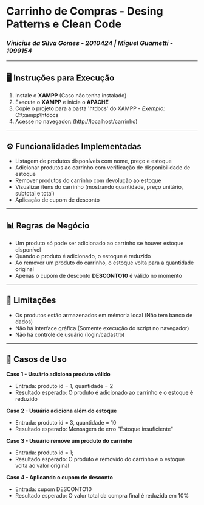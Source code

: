 # Carrinho de Compras - Desing Patterns e Clean Code
### *Vinicius da Silva Gomes - 2010424 | Miguel Guarnetti - 1999154*
----
## 🖥 Instruções para Execução
1. Instale o **XAMPP** (Caso não tenha instalado)
2. Execute o **XAMPP** e inicie o **APACHE**
3. Copie o projeto para a pasta 'htdocs' do XAMPP - *Exemplo:* C:\xampp\htdocs
4. Acesse no navegador: (http://localhost/carrinho)
----
## ⚙ Funcionalidades Implementadas
- Listagem de produtos disponíveis com nome, preço e estoque 
- Adicionar produtos ao carrinho com verificação de disponibilidade de estoque
- Remover produtos do carrinho com devolução ao estoque
- Visualizar itens do carrinho (mostrando quantidade, preço unitário, subtotal e total)
- Aplicação de cupom de desconto
----
## 📊 Regras de Negócio
- Um produto só pode ser adicionado ao carrinho se houver estoque disponível
- Quando o produto é adicionado, o estoque é reduzido
- Ao remover um produto do carrinho, o estoque volta para a quantidade original
- Apenas o cupom de desconto **DESCONTO10** é válido no momento
----
## 🛑 Limitações
- Os produtos estão armazenados em mémoria local (Não tem banco de dados)
- Não há interface gráfica (Somente execução do script no navegador)
- Não há controle de usuário (login/cadastro)
----
## 🚧 Casos de Uso
**Caso 1 - Usuário adiciona produto válido** 
- Entrada: produto id = 1, quantidade = 2
- Resultado esperado: O produto é adicionado ao carrinho e o estoque é reduzido

**Caso 2 - Usuário adiciona além do estoque** 
- Entrada: produto id = 3, quantidade = 10
- Resultado esperado: Mensagem de erro "Estoque insuficiente"

**Caso 3 - Usuário remove um produto do carrinho**
- Entrada: produto id = 1;
- Resultado esperado: O produto é removido do carrinho e o estoque volta ao valor original

**Caso 4 - Aplicando o cupom de desconto**
- Entrada: cupom DESCONTO10
- Resultado esperado: O valor total da compra final é reduzida em 10%
